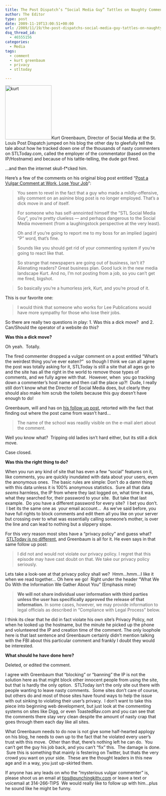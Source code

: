 ```yaml
---
title: The Post Dispatch’s “Social Media Guy” Tattles on Naughty Commenter, Craps on Privacy Policy
author: The Editor
type: post
date: 2009-11-19T13:00:51+00:00
url: /2009/11/19/the-post-dispatchs-social-media-guy-tattles-on-naughty-commenter-craps-on-privacy-policy/
dsq_thread_id:
  - 46555156
categories:
  - Media
tags:
  - comment
  - kurt greenbaum
  - privacy
  - stltoday

---
```

[<img class="alignright size-full wp-image-2357" title="kurt" src="http://punchingkitty.com/wp-content/uploads/2009/11/kurt.jpg" alt="kurt" width="150" height="175" />][1]Kurt Greenbaum, Director of Social Media at the St. Louis Post Dispatch jumped on his blog the other day to gleefully tell the tale about how he tracked down one of the thousands of nasty commenters on STLToday.com, called the employer of the commentator (based on the IP/Hostname) and because of his tattle-telling, the dude got fired.

&#8230;and then the internet skull-f*cked him.

Here&#8217;s a few of the comments on his original blog post entitled &#8220;<a href="http://www.igreenbaum.com/2009/11/post-a-vulgar-comment-at-work-lose-your-job" target="_blank">Post a Vulgar Comment at Work, Lose Your Job</a>&#8220;:

> You seem to revel in the fact that a guy who made a mildly-offensive, silly comment on an asinine blog post is no longer employed. That&#8217;s a dick move in and of itself.
> 
> For someone who has self-annointed himself the &#8220;STL Social Media Guy&#8221;, you&#8217;re pretty clueless &#8212; and perhaps dangerous to the Social Media movement (from a laughingstock perspective at the very least).
> 
> Oh and if you&#8217;re going to report me to my boss for an implied (again) &#8220;P&#8221; word, that&#8217;s fine.

> Sounds like you should get rid of your commenting system if you&#8217;re going to react like that.

> So strange that newspapers are going out of business, isn&#8217;t it? Alienating readers? Great business plan. Good luck in the new media landscape Kurt. And no, I&#8217;m not posting from a job, so you can&#8217;t get me fired, bigshot.

> So basically you&#8217;re a humorless jerk, Kurt, and you&#8217;re proud of it.

This is our favorite one:

> I would think that someone who works for Lee Publications would have more sympathy for those who lose their jobs.

So there are really two questions in play: 1. Was this a dick move?  and 2. Can/Should the operator of a website do this?

**Was this a dick move?**

Oh yeah.  Totally.

The fired commenter dropped a vulgar comment on a post entitled &#8220;What&#8217;s the weirdest thing you&#8217;ve ever eaten?&#8221;  so though I think we can all agree the post was totally asking for it, STLToday is still a site that all ages go to and the site has all the right in the world to remove those types of comments, and we fully agree with that.  However, when  you go tracking down a commenter&#8217;s host name and then call the place up?!  Dude, I really still don&#8217;t know what the Director of Social Media does, but clearly they should also make him scrub the toilets because this guy doesn&#8217;t have enough to do!

Greenbaum, will and has on <a href="http://www.igreenbaum.com/2009/11/follow-up-the-vulgar-comment-the-school/" target="_blank">his follow up post</a>, retorted with the fact that finding out where the post came from wasn&#8217;t hard&#8230;

> The name of the school was readily visible on the e-mail alert about the comment.

Well you know what?  Tripping old ladies isn&#8217;t hard either, but its still a dick move.

Case closed.

**Was this the right thing to do?**

When you run any kind of site that has even a few &#8220;social&#8221; features on it, like comments, you are quickly inundated with data about your users, even the anonymous ones.  The basic rules are simple: Don&#8217;t do a damn thing with this data unless it is 100% anonymous statistics.  Sure all that data _seems_ harmless, the IP from where they last logged on, what time it was, what they searched for, their password to your site.  But take that last example.  Do you have a different password for every site?  I bet you don&#8217;t.  I bet its the same one as  your email account&#8230;  As we&#8217;ve said before, you have full rights to block comments and edit them all you like on your server but crossing over to what was essentially calling someone&#8217;s mother, is over the line and can lead to nothing but a slippery slope.

For this very reason most sites have a &#8220;privacy policy&#8221; and guess what?  <a href="http://www.stltoday.com/help/privacy-policy" target="_blank">STLToday is no different</a>, and Greenbaum is all for it. He even says in that same follow up post:

> I did not and would not violate our privacy policy. I regret that this episode may have cast doubt on that. We take our privacy policy seriously.

Lets take a look-see at that privacy policy shall we?  Hmm&#8230;hmm&#8230;I like it when we read together&#8230; Oh here we go!  Right under the header &#8220;What We Do With the Information We Gather About You&#8221; (Emphasis mine)

> **We will not share individual user information with third parties unless the user has specifically approved the release of that information.** In some cases, however, we may provide information to legal officials as described in “Compliance with Legal Process” below.

I think its clear that he did in fact violate his own site&#8217;s Privacy Policy, not when he looked up the hostname, but the minute he picked up the phone and volunteered the IP and creation time of the comment. The only loophole here is that last sentence and Greenbaum certainly didn&#8217;t mention talking with the FBI about this particular comment and frankly I doubt they would be interested.

**What should he have done here?**

Deleted, or edited the comment.

I agree with Greenbaum that &#8220;blocking&#8221; or &#8220;banning&#8221; the IP is not the solution here as that might block other innocent people from using the site, but that is hardly the only option.  STLToday isn&#8217;t the only site out there with people wanting to leave nasty comments.  Some sites don&#8217;t care of course, but others do and most of those sites have found ways to help the issue with out sinking to violating their user&#8217;s privacy.  I don&#8217;t want to take this piece into beginning web development, but just look at the commenting systems on sites like Digg, or even ToastedRav.com and you can see that the comments there stay very clean despite the amount of nasty crap that goes through them each day like all sites.

What Greenbaum needs to do now is not give some half-hearted applogy on his blog, he needs to own up to the fact that he violated every user&#8217;s trust with this move.  Other than that, there&#8217;s nothing left he can do.  You can&#8217;t get the guy his job back, and you can&#8217;t &#8220;fix&#8221; this.  The damage is done.  Sure this is something that mainly is festering on Twitter, but thats the very crowd you want on your side.  These are the thought leaders in this new age and in a way, you just up-skirted them.

If anyone has any leads on who the &#8220;mysterious vulgar commenter&#8221; is, please shoot us an email at tips@punchingkitty.com or leave a text or voicemail at 314-266-TIPS  We would really like to follow up with him&#8230;plus he sound like he might be funny.

 [1]: http://punchingkitty.com/wp-content/uploads/2009/11/kurt.jpg
